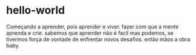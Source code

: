 # hello-world
Começando a aprender, pois aprender e viver.
fazer com que a mente aprenda e crie.
sabemos que aprender não é facil mas podemos, se tivermos força de vontade de enfrentar novos desafios.
então mãos a obra baby.
